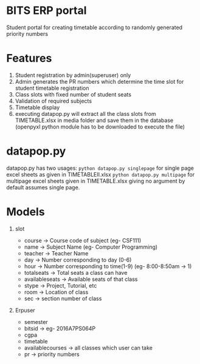# BITS ERP portal
Student portal for creating timetable according to randomly generated priority numbers

# Features
1. Student registration by admin(superuser) only
2. Admin generates the PR numbers which determine the time slot for student timetable registration
3. Class slots with fixed number of student seats 
4. Validation of required subjects
5. Timetable display
6. executing datapop.py will extract all the class slots from TIMETABLE.xlsx in media folder and save them in the database (openpyxl python module has to be downloaded to execute the file)

# datapop.py
datapop.py has two usages:
`python datapop.py singlepage` for single page excel sheets as given in TIMETABLEII.xlsx
`python datapop.py multipage` for multipage excel sheets given in TIMETABLE.xlsx
giving no argument by default assumes single page.

# Models
1. slot
    * course -> Course code of subject (eg- CSF111)
    * name -> Subject Name (eg- Computer Programming)
    * teacher -> Teacher Name
    * day -> Number corresponding to day (0-6)
    * hour -> Number corresponding to time(1-9) (eg- 8:00-8:50am -> 1)
    * totalseats -> Total seats a class can have
    * availableseats -> Available seats of that class
    * stype -> Project, Tutorial, etc
    * room -> Location of class
    * sec -> section number of class
    
2. Erpuser
    * semester 
    * bitsid -> eg- 2016A7PS064P
    * cgpa
    * timetable
    * availablecourses -> all classes which user can take 
    * pr -> priority numbers

